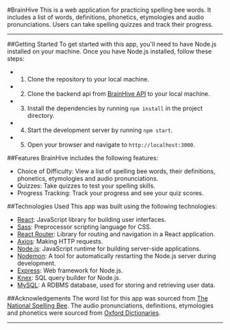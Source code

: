 #BrainHive
This is a web application for practicing spelling bee words. It includes a list of words, definitions, phonetics, etymologies and audio pronunciations. Users can take spelling quizzes and track their progress.

---

##Getting Started
To get started with this app, you'll need to have Node.js installed on your machine. Once you have Node.js installed, follow these steps:

- 1. Clone the repository to your local machine.
- 2. Clone the backend api from [BrainHive API](https://github.com/JustinAntunes-Cardoso/brainhive-api) to your local machine.
- 3. Install the dependencies by running `npm install` in the project directory.
- 4. Start the development server by running `npm start`.
- 5. Open your browser and navigate to `http://localhost:3000`.

##Features
BrainHive includes the following features:

- Choice of Difficulty: View a list of spelling bee words, their definitions, phonetics, etymologies and audio pronunciations.
- Quizzes: Take quizzes to test your spelling skills.
- Progress Tracking: Track your progress and see your quiz scores.

##Technologies Used
This app was built using the following technologies:

- [React](https://reactjs.org/): JavaScript library for building user interfaces.
- [Sass](https://sass-lang.com/): Preprocessor scripting language for CSS.
- [React Router](https://reactrouter.com/en/main): Library for routing and navigation in a React application.
- [Axios](https://axios-http.com/): Making HTTP requests.
- [Node.js](https://nodejs.org/en/): JavaScript runtime for building server-side applications.
- [Nodemon](https://nodemon.io/): A tool for automatically restarting the Node.js server during development.
- [Express](https://expressjs.com/): Web framework for Node.js.
- [Knex](https://knexjs.org/): SQL query builder for Node.js.
- [MySQL](https://www.mysql.com/): A RDBMS database, used for storing and retrieving user data.

##Acknowledgements
The word list for this app was sourced from [The National Spelling Bee](https://spellingbee.com/sites/default/files/inline-files/Words_of_the_Champions_Printable_FINAL.pdf).
The audio pronunciations, definitions, etymologies and phonetics were sourced from [Oxford Dictionaries](https://developer.oxforddictionaries.com/).

---
